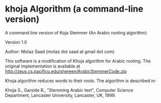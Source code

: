 # khoja Algorithm (a command-line version)

A command line version of Koja Stemmer (An Arabic rooting algorithm)

Version 1.0

Author: Motaz Saad (motaz dot saad at gmail dot com)


This software is a modification of Khoja algorithm for Arabic rooting. The original implementation is available at http://zeus.cs.pacificu.edu/shereen/ArabicStemmerCode.zip

Khoja algorithm reduces words to their roots. The algorithm is described in:

Khoja S., Garside R., "Stemming Arabic text", Computer Science Department, Lancaster University, Lancaster, UK, 1999.

